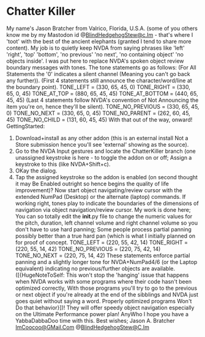 # Chatter Killer
My name's Jason Bratcher from Valrico, Florida, U.S.A.
(some of you others know me by my Mastodon id @BlindHedgehogStew@c.Im -
that's where I 'toot' with the best of the ancient elephants (granted I tend to share more content).
My job is to quietly keep NVDA from saying phrases like
'left' 'right',
'top' 'bottom',
'no previous' 'no next',
'no containing object' 'no objects inside'.
I was put here to replace NVDA's spoken object review boundary messages with tones.
The tone statements go as follows:
(For All Statements the '0' indicates a silent channel
(Meaning you can't go back any further)).
(First 4 statements still  announce the character/word/line at the boundary point).
TONE_LEFT = (330, 65, 45, 0)
TONE_RIGHT = (330, 65, 0, 45)
TONE_AT_TOP = (880, 65, 45, 45)
TONE_AT_BOTTOM = (440, 65, 45, 45)
(Last 4 statements follow NVDA's convention of Not Announcing the item you're on, hence they'll be silent).
TONE_NO_PREVIOUS = (330, 65, 45, 0)
TONE_NO_NEXT = (330, 65, 0, 45)
TONE_NO_PARENT = (262, 60, 45, 45)
TONE_NO_CHILD = (131, 60, 45, 45)
With that out of the way, onward!
GettingStarted:
1. Download+install as any other addon (this is an external install Not a Store submission
hence you'll see 'external' showing as the source).
2. Go to the NVDA Input gestures and locate the ChatterKiller branch
(one unassigned keystroke is here - to toggle the addon on or off;
Assign a keystroke to this (like NVDA+Shift+c).
3. OKay the dialog.
4. Tap the assigned keystroke so the addon is enabled
(on second thought it may Be Enabled outright so hence begins the quality of life improvement)?
Now start object navigating/review cursor with the extended NumPad (Desktop) or the alternate (laptop) commands.
If working right, tones play to indicate the boundaries of the dimensions of navigation via object navigation/review cursor.
My work is done here;
You can so totally edit the __init__.py file to change the numeric values for the pitch, duration, left channel volume and right channel volume so you don't have to use hard panning;
Some people process partial panning possibly better than a true hard pan (which is what I initially planned on for proof of concept.
TONE_LEFT = (220, 55, 42, 14)
TONE_RIGHT = (220, 55, 14, 42)
TONE_NO_PREVIOUS = (220, 75, 42, 14)
TONE_NO_NEXT = (220, 75, 14, 42)
These statements enforce partial panning and a slightly longer tone for NVDA+NumPad4/6 (or the Laptop equivalent) indicating no previous/further objects are available.
([{HugeNoteToSelf:
This won't stop the 'hanging' issue that happens when NVDA works with some programs where their code hasn't been optimized correctly,
With those programs you'll try to go to the previous or next object if you're already at the end of the sibblings and NVDA just goes quiet without saying a word.
Properly optimized programs Won't Do that behavior}])!
They will offer speedy object navigation especially on the Ultimate Performance power plan!
AnyWho I hope you have a YabbaDabbaDoo time with this.
Best wishes;
Jason A. Bratcher
ImCoocoo@GMail.Com
@BlindHedgehogStew@C.Im
